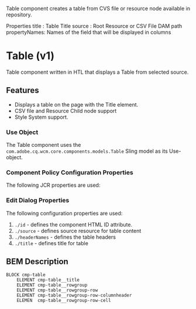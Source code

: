 Table component creates a table from CVS file or resource node available in repository.

Properties
title : Table Title
source : Root Resource or CSV File DAM path
propertyNames: Names of the field that will be displayed in columns

<!--
Copyright 2019 Adobe

Licensed under the Apache License, Version 2.0 (the "License");
you may not use this file except in compliance with the License.
You may obtain a copy of the License at

    http://www.apache.org/licenses/LICENSE-2.0

Unless required by applicable law or agreed to in writing, software
distributed under the License is distributed on an "AS IS" BASIS,
WITHOUT WARRANTIES OR CONDITIONS OF ANY KIND, either express or implied.
See the License for the specific language governing permissions and
limitations under the License.
-->

Table (v1)
====
Table component written in HTL that displays a Table from selected source.

## Features
* Displays a table on the page with the Title element.
* CSV file and Resource Child node support
* Style System support.

### Use Object
The Table component uses the `com.adobe.cq.wcm.core.components.models.Table` Sling model as its Use-object.

### Component Policy Configuration Properties
The following JCR properties are used:

### Edit Dialog Properties
The following configuration properties are used:
1. `./id` - defines the component HTML ID attribute.
2. `./source` - defines source resource for table content
3. `./headerNames` - defines the table headers
4. `./title` - defines title for table

## BEM Description
```
BLOCK cmp-table
    ELEMENT cmp-table__title
    ELEMENT cmp-table__rowgroup
    ELEMENT cmp-table__rowgroup-row
    ELEMENT cmp-table__rowgroup-row-columnheader
    ELEMEN  cmp-table__rowgroup-row-cell
```

